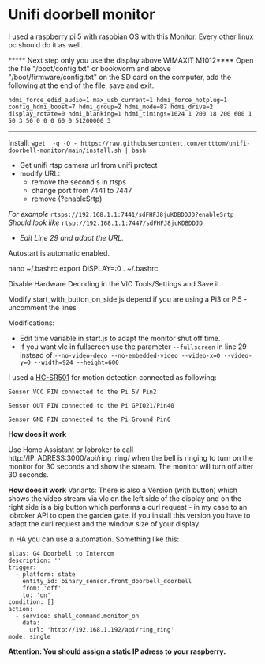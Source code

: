 

# Unifi doorbell monitor
I used a raspberry pi 5 with raspbian OS with this [Monitor](https://www.amazon.de/Raspberry-Touchscreen-WIMAXIT-Tragbarer-doppeltem/dp/B09QPWRCB1?th=1). Every other linux pc should do it as well.

***** Next step only you use the display above WIMAXIT M1012****
Open the file "/boot/config.txt" or bookworm and above "/boot/firmware/config.txt" on the SD card on the computer, add the following at the end of the file, save and exit.

`hdmi_force_edid_audio=1
max_usb_current=1
hdmi_force_hotplug=1
config_hdmi_boost=7
hdmi_group=2
hdmi_mode=87
hdmi_drive=2
display_rotate=0
hdmi_blanking=1
hdmi_timings=1024 1 200 18 200 600 1 50 3 50 0 0 0 60 0 51200000 3`
***************************


Install: `wget  -q -O - https://raw.githubusercontent.com/entttom/unifi-doorbell-monitor/main/install.sh | bash`

 - Get unifi rtsp camera url from unifi protect
 - modify URL:
	 - remove the second s in rtsps   
	 - change port from 7441 to 7447   
	 - remove
	   (?enableSrtp)

*For example* `rtsps://192.168.1.1:7441/sdFHFJ8juKDBDDJD?enableSrtp`
*Should look like* `rtsp://192.168.1.1:7447/sdFHFJ8juKDBDDJD`

 - *Edit Line 29 and adapt the URL.*

Autostart is automatic enabled.

nano ~/.bashrc
export DISPLAY=:0 
. ~/.bashrc

Disable Hardware Decoding in the VlC Tools/Settings and Save it.

Modify start_with_button_on_side.js depend if you are using a Pi3 or Pi5 - uncomment the lines 

Modifications:

 - Edit time variable in start.js to adapt the monitor shut off time.
 - If you want vlc in fullscreen use the parameter `--fullscreen` in
   line 29 instead of  `--no-video-deco --no-embedded-video --video-x=0
   --video-y=0 --width=924 --height=600`

I used a  [HC-SR501](https://de.aliexpress.com/w/wholesale-HC%2525252dSR501.html?spm=a2g0o.home.search.0) for motion detection connected as following:

	Sensor VCC PIN connected to the Pi 5V Pin2
 
	Sensor OUT PIN connected to the Pi GPIO21/Pin40
 
	Sensor GND PIN connected to the Pi Ground Pin6

**How does it work**

Use Home Assistant or Iobroker to call http://IP_ADRESS:3000/api/ring_ring/ when the bell is ringing to turn on the monitor for 30 seconds and show the stream. The monitor will turn off after 30 seconds.

**How does it work**
Variants: 
There is also a Version (with button) which shows the video stream via vlc on the left side of the display and on the right side is a big button which performs a curl request - in my case to an iobroker API to open the garden gate. if you install this version you have to adapt the curl request and the window size of your display.

In HA you can use a automation. Something like this:

    alias: G4 Doorbell to Intercom
    description: ''
    trigger:
      - platform: state
        entity_id: binary_sensor.front_doorbell_doorbell
        from: 'off'
        to: 'on'
    condition: []
    action:
      - service: shell_command.monitor_on
        data:
          url: 'http://192.168.1.192/api/ring_ring'
    mode: single

**Attention: You should assign a static IP adress to your raspberry.**
